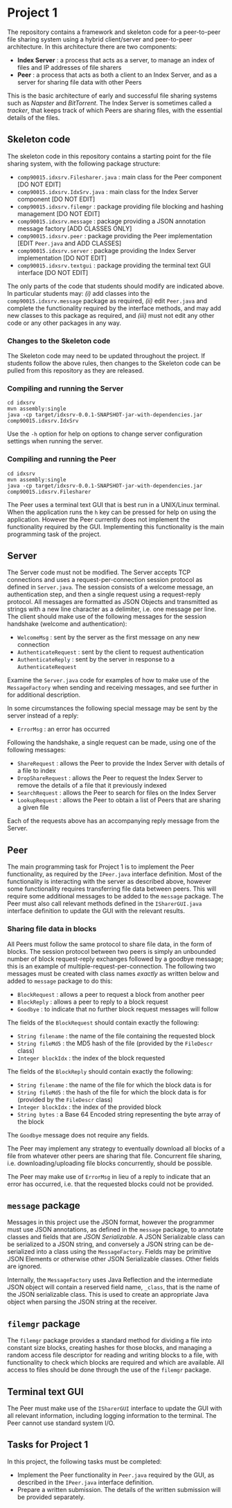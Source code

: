 
Project 1
=========

The repository contains a framework and skeleton code for a peer-to-peer file sharing system using a hybrid client/server and peer-to-peer architecture. In this architecture there are two components:

- **Index Server** : a process that acts as a server, to manage an index of files and IP addresses of file sharers
- **Peer** : a process that acts as both a client to an Index Server, and as a server for sharing file data with other Peers

This is the basic architecture of early and successful file sharing systems such as *Napster* and *BitTorrent*. The Index Server is sometimes called a *tracker*, that keeps track of which Peers are sharing files, with the essential details of the files.

## Skeleton code

The skeleton code in this repository contains a starting point for the file sharing system, with the following package structure:

- `comp90015.idxsrv.Filesharer.java` : main class for the Peer component [DO NOT EDIT]
- `comp90015.idxsrv.IdxSrv.java` : main class for the Index Server component [DO NOT EDIT]
- `comp90015.idxsrv.filemgr` : package providing file blocking and hashing management [DO NOT EDIT]
- `comp90015.idxsrv.message` : package providing a JSON annotation message factory [ADD CLASSES ONLY]
- `comp90015.idxsrv.peer` : package providing the Peer implementation [EDIT `Peer.java` and ADD CLASSES]
- `comp90015.idxsrv.server` : package providing the Index Server implementation [DO NOT EDIT]
- `comp90015.idxsrv.textgui` : package providing the terminal text GUI interface [DO NOT EDIT]

The only parts of the code that students should modify are indicated above. In particular students may: *(i)* add classes into the `comp90015.idxsrv.message` package as required, *(ii)* edit `Peer.java` and complete the functionality required by the interface methods, and may add new classes to this package as required, and *(iii)* must not edit any other code or any other packages in any way.

### Changes to the Skeleton code

The Skeleton code may need to be updated throughout the project. If students follow the above rules, then changes to the Skeleton code can be pulled from this repository as they are released.

### Compiling and running the Server

    cd idxsrv
    mvn assembly:single
    java -cp target/idxsrv-0.0.1-SNAPSHOT-jar-with-dependencies.jar comp90015.idxsrv.IdxSrv

Use the `-h` option for help on options to change server configuration settings when running the server.

### Compiling and running the Peer

    cd idxsrv
    mvn assembly:single
    java -cp target/idxsrv-0.0.1-SNAPSHOT-jar-with-dependencies.jar comp90015.idxsrv.Filesharer

The Peer uses a terminal text GUI that is best run in a UNIX/Linux terminal. When the application runs the `h` key can be pressed for help on using the application. However the Peer currently does not implement the functionality required by the GUI. Implementing this functionality is the main programming task of the project.

## Server

The Server code must not be modified. The Server accepts TCP connections and uses a request-per-connection session protocol as defined in `Server.java`. The session consists of a welcome message, an authentication step, and then a single request using a request-reply protocol. All messages are formatted as JSON Objects and transmitted as strings with a new line character as a delimiter, i.e. one message per line. The client should make use of the following messages for the session handshake (welcome and authentication): 

- `WelcomeMsg` : sent by the server as the first message on any new connection
- `AuthenticateRequest` : sent by the client to request authentication
- `AuthenticateReply` : sent by the server in response to a `AuthenticateRequest`

Examine the `Server.java` code for examples of how to make use of the `MessageFactory` when sending and receiving messages, and see further in for additional description.

In some circumstances the following special message may be sent by the server instead of a reply:

- `ErrorMsg` : an error has occurred

Following the handshake, a single request can be made, using one of the following messages:

- `ShareRequest` : allows the Peer to provide the Index Server with details of a file to index
- `DropShareRequest` : allows the Peer to request the Index Server to remove the details of a file that it previously indexed
- `SearchRequest` : allows the Peer to search for files on the Index Server
- `LookupRequest` : allows the Peer to obtain a list of Peers that are sharing a given file

Each of the requests above has an accompanying reply message from the Server.

## Peer

The main programming task for Project 1 is to implement the Peer functionality, as required by the `IPeer.java` interface definition. Most of the functionality is interacting with the server as described above, however some functionality requires transferring file data between peers. This will require some additional messages to be added to the `message` package. The Peer must also call relevant methods defined in the `ISharerGUI.java` interface definition to update the GUI with the relevant results.

### Sharing file data in blocks

All Peers must follow the same protocol to share file data, in the form of blocks. The session protocol between two peers is simply an unbounded number of block request-reply exchanges followed by a goodbye message; this is an example of multiple-request-per-connection.
The following two messages must be created with class names *exactly* as written below and added to `message` package to do this:

- `BlockRequest` : allows a peer to request a block from another peer
- `BlockReply` : allows a peer to reply to a block request
- `Goodbye` : to indicate that no further block request messages will follow

The fields of the `BlockRequest` should contain exactly the following:

- `String filename` : the name of the file containing the requested block
- `String fileMd5` : the MD5 hash of the file (provided by the `FileDescr` class)
- `Integer blockIdx` : the index of the block requested

The fields of the `BlockReply` should contain exactly the following:

- `String filename` : the name of the file for which the block data is for
- `String fileMd5` : the hash of the file for which the block data is for (provided by the `FileDescr` class)
- `Integer blockIdx` : the index of the provided block
- `String bytes` : a Base 64 Encoded string representing the byte array of the block

The `Goodbye` message does not require any fields.

The Peer may implement any strategy to eventually download all blocks of a file from whatever other peers are sharing that file. Concurrent file sharing, i.e. downloading/uploading file blocks concurrently, should be possible.

The Peer may make use of `ErrorMsg` in lieu of a reply to indicate that an error has occurred, i.e. that the requested blocks could not be provided.

## `message` package

Messages in this project use the JSON format, however the programmer must use JSON annotations, as defined in the `message` package, to annotate classes and fields that are *JSON Serializable*. A JSON Serializable class can be serialized to a JSON string, and conversely a JSON string can be de-serialized into a class using the `MessageFactory`. Fields may be primitive JSON Elements or otherwise other JSON Serializable classes. Other fields are ignored.

Internally, the `MessageFactory` uses Java Reflection and the intermediate JSON object will contain a reserved field name, `_class`, that is the name of the JSON serializable class. This is used to create an appropriate Java object when parsing the JSON string at the receiver.

## `filemgr` package

The `filemgr` package provides a standard method for dividing a file into constant size blocks, creating hashes for those blocks, and managing a random access file descriptor for reading and writing blocks to a file, with functionality to check which blocks are required and which are available. All access to files should be done through the use of the `filemgr` package.

## Terminal text GUI

The Peer must make use of the `ISharerGUI` interface to update the GUI with all relevant information, including logging information to the terminal. The Peer cannot use standard system I/O. 

## Tasks for Project 1

In this project, the following tasks must be completed:

- Implement the Peer functionality in `Peer.java` required by the GUI, as described in the `IPeer.java` interface definition.
- Prepare a written submission. The details of the written submission will be provided separately.


